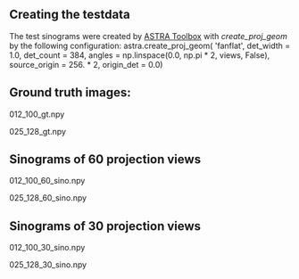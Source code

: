 ## Creating the testdata
The test sinograms were created by [ASTRA Toolbox](https://www.astra-toolbox.com/) with *create_proj_geom* by the following configuration:
astra.create_proj_geom(
    'fanflat', 
    det_width = 1.0, 
    det_count = 384, 
	angles = np.linspace(0.0, np.pi * 2, views, False), 
	source_origin = 256. * 2, 
	origin_det = 0.0)

## Ground truth images:
012_100_gt.npy

025_128_gt.npy

## Sinograms of 60 projection views
012_100_60_sino.npy 

025_128_60_sino.npy

## Sinograms of 30 projection views
012_100_30_sino.npy 

025_128_30_sino.npy


